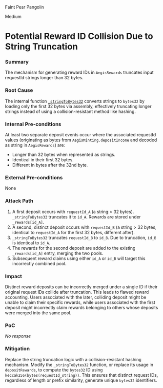Faint Pear Pangolin

Medium

# Potential Reward ID Collision Due to String Truncation

### Summary

The mechanism for generating reward IDs in `AegisRewards` truncates input requestId strings longer than 32 bytes.

### Root Cause

The internal function [`_stringToBytes32`](https://github.com/sherlock-audit/2025-04-aegis-op-grant/blob/main/aegis-contracts/contracts/AegisRewards.sol#L188) converts strings to `bytes32` by loading only the first 32 bytes via assembly, effectively truncating longer strings instead of using a collision-resistant method like hashing.

### Internal Pre-conditions

At least two separate deposit events occur where the associated requestId values (originating as bytes from `AegisMinting.depositIncome` and decoded as string in `AegisRewards`) are:
- Longer than 32 bytes when represented as strings.
- Identical in their first 32 bytes.
- Different in bytes after the 32nd byte.

### External Pre-conditions

None

### Attack Path

1. A first deposit occurs with `requestId_A` (a string > 32 bytes). `_stringToBytes32` truncates it to `id_A`. Rewards are stored under `_rewards[id_A]`.
2. A second, distinct deposit occurs with `requestId_B` (a string > 32 bytes, identical to `requestId_A` for the first 32 bytes, different after).
3. `_stringToBytes32` truncates `requestId_B` to `id_B`. Due to truncation, `id_B` is identical to `id_A`.
4. The rewards for the second deposit are added to the existing `_rewards[id_A]` entry, merging the two pools.
5. Subsequent reward claims using either `id_A` or `id_B` will target this incorrectly combined pool.

### Impact

Distinct reward deposits can be incorrectly merged under a single ID if their original request IDs collide after truncation. This leads to flawed reward accounting. Users associated with the later, colliding deposit might be unable to claim their specific rewards, while users associated with the first deposit might incorrectly claim rewards belonging to others whose deposits were merged into the same pool.

### PoC

_No response_

### Mitigation

Replace the string truncation logic with a collision-resistant hashing mechanism. Modify the `_stringToBytes32` function, or replace its usage in `depositRewards`, to compute the `bytes32` ID using `keccak256(bytes(requestId_string))`. This ensures that distinct request IDs, regardless of length or prefix similarity, generate unique `bytes32` identifiers.